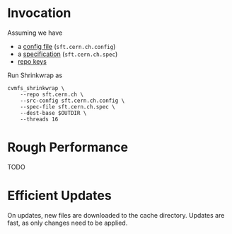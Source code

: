 Invocation
==========

Assuming we have
- a [config file](setup.md) (`sft.cern.ch.config`)
- a [specification](spec.md) (`sft.cern.ch.spec`)
- [repo keys](setup.md)

Run Shrinkwrap as

    cvmfs_shrinkwrap \
        --repo sft.cern.ch \
        --src-config sft.cern.ch.config \
        --spec-file sft.cern.ch.spec \
        --dest-base $OUTDIR \
        --threads 16

Rough Performance
=================

TODO

Efficient Updates
=================

On updates, new files are downloaded to the cache directory.
Updates are fast, as only changes need to be applied.

